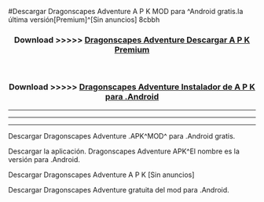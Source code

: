 #Descargar Dragonscapes Adventure  A P K MOD para ^Android gratis.la última versión[Premium]^[Sin anuncios] 8cbbh



<div align="center">
<h3>Download >>>>> <a href="https://es-web.web.app/?es= ${title}">Dragonscapes Adventure  Descargar A P K Premium</a></h3><br>

<h3>Download >>>>> <a href="https://es-web.web.app/?es= ${title}">Dragonscapes Adventure  Instalador de A P K para .Android</a></h3>
</div>


----------------------------------------------------------

----------------------------------------------------------

----------------------------------------------------------

Descargar Dragonscapes Adventure  .APK^MOD^ para .Android gratis.

Descargar la aplicación. Dragonscapes Adventure  APK^El nombre es la versión para .Android.

Descargar Dragonscapes Adventure  A P K [Sin anuncios]

Descargar Dragonscapes Adventure  gratuita del mod para .Android.